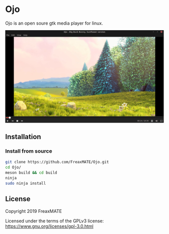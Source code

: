 # Ojo

Ojo is an open soure gtk media player for linux.

![Ojo](/data/OjoScreenshot.png)

## Installation
### Install from source
```bash
git clone https://github.com/FreaxMATE/Ojo.git
cd Ojo/
meson build && cd build
ninja
sudo ninja install
```

## License

Copyright 2019 FreaxMATE

Licensed under the terms of the GPLv3 license: https://www.gnu.org/licenses/gpl-3.0.html

